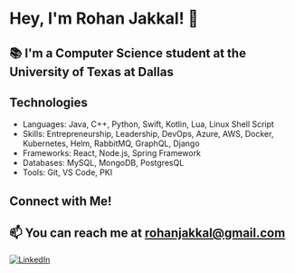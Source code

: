 # Hey, I'm Rohan Jakkal! 👋

## 📚 I'm a Computer Science student at the University of Texas at Dallas

## Technologies

- Languages: Java, C++, Python, Swift, Kotlin, Lua, Linux Shell Script
- Skills: Entrepreneurship, Leadership, DevOps, Azure, AWS, Docker, Kubernetes, Helm, RabbitMQ, GraphQL, Django
- Frameworks: React, Node.js, Spring Framework
- Databases: MySQL, MongoDB, PostgresQL
- Tools: Git, VS Code, PKI

## Connect with Me!
## 📫 You can reach me at rohanjakkal@gmail.com
[![LinkedIn](https://img.shields.io/badge/LinkedIn-Connect-blue)](https://www.linkedin.com/in/rohan-jakkal/)
